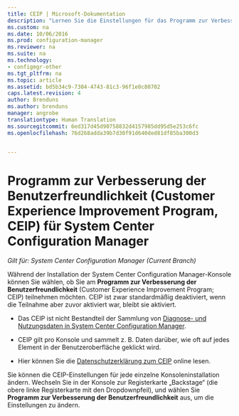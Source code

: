 ```yaml
---
title: CEIP | Microsoft-Dokumentation
description: "Lernen Sie die Einstellungen für das Programm zur Verbesserung der Benutzerfreundlichkeit (Customer Experience Improvement Program, CEIP) für System Center Configuration Manager kennen."
ms.custom: na
ms.date: 10/06/2016
ms.prod: configuration-manager
ms.reviewer: na
ms.suite: na
ms.technology:
- configmgr-other
ms.tgt_pltfrm: na
ms.topic: article
ms.assetid: bd5b34c9-7304-4743-81c3-96f1e0c80702
caps.latest.revision: 4
author: Brenduns
ms.author: brenduns
manager: angrobe
translationtype: Human Translation
ms.sourcegitcommit: 6ed317d45d90758832d4157985dd95d5e253c6fc
ms.openlocfilehash: 76d268adda39b7d30f91d640ded81df85ba300d3


---
```

# <a name="customer-experience-improvement-program-ceip-for-system-center-configuration-manager"></a>Programm zur Verbesserung der Benutzerfreundlichkeit (Customer Experience Improvement Program, CEIP) für System Center Configuration Manager

*Gilt für: System Center Configuration Manager (Current Branch)*

Während der Installation der System Center Configuration Manager-Konsole können Sie wählen, ob Sie am **Programm zur Verbesserung der Benutzerfreundlichkeit** (Customer Experience Improvement Program; CEIP) teilnehmen möchten. CEIP ist zwar standardmäßig deaktiviert, wenn die Teilnahme aber zuvor aktiviert war, bleibt sie aktiviert.  

-   Das CEIP ist nicht Bestandteil der Sammlung von [Diagnose- und Nutzungsdaten in System Center Configuration Manager](../../../core/plan-design/diagnostics/diagnostics-and-usage-data.md).  

-   CEIP gilt pro Konsole und sammelt z. B. Daten darüber, wie oft auf jedes Element in der Benutzeroberfläche geklickt wird.  

-   Hier können Sie die [Datenschutzerklärung zum CEIP](https://www.microsoft.com/products/ceip/en-us/privacypolicy.mspx) online lesen.  

Sie können die CEIP-Einstellungen für jede einzelne Konsoleninstallation ändern. Wechseln Sie in der Konsole zur Registerkarte „Backstage“ (die obere linke Registerkarte mit den Dropdownpfeil), und wählen Sie **Programm zur Verbesserung der Benutzerfreundlichkeit** aus, um die Einstellungen zu ändern.  



<!--HONumber=Dec16_HO3-->


